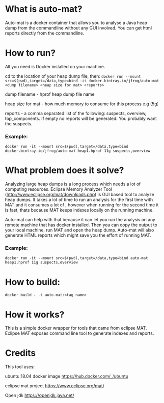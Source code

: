 # What is auto-mat?
Auto-mat is a docker container that allows you to analyse a Java heap dump from the commandline without any GUI involved. You can get html reports directly from the commandline.

# How to run?
All you need is Docker installed on your machine.

cd to the location of your heap dump file, then:
```docker run --mount src=$(pwd),target=/data,type=bind -it docker.bintray.io/jfrog/auto-mat <dump filename> <heap size for mat> <reports>```

dump filename - hprof heap dump file name

heap size for mat - how much memory to consume for this process e.g (5g)

reports - a comma separated list of the following: suspects, overview, top_components. If empty no reports will be generated. You probably want the suspects.


### Example:

```docker run -it --mount src=$(pwd),target=/data,type=bind docker.bintray.io/jfrog/auto-mat heap1.hprof 11g suspects,overview```


# What problem does it solve?

Analyzing large heap dumps is a long process which needs a lot of computing resources. Eclipse Memory Analyzer Tool (http://www.eclipse.org/mat/downloads.php) is GUI based tool to analyze heap dumps. It takes a lot of time to run an analysis for the first time with MAT and it consumes a lot of , however when running for the second time it is fast, thats because MAT keeps indexes locally on the running machine.

Auto-mat can help with that because it can let you run the analysis on any remote machine that has docker installed. Then you can copy the output to your local machine, run MAT and open the heap dump.
Auto-mat will also generate HTML reports which might save you the effort of running MAT.

### Example:

```docker run -it --mount src=$(pwd),target=/data,type=bind auto-mat heap1.hprof 11g suspects,overview```

# How to build:

```docker build . -t auto-mat:<tag name>```

# How it works?

This is a simple docker wrapper for tools that came from eclipse MAT. Eclipse MAT exposes command line tool to generate indexes and reports.

# Credits
This tool uses:

ubuntu:18.04 docker image https://hub.docker.com/_/ubuntu

eclipse mat project https://www.eclipse.org/mat/

Open jdk https://openjdk.java.net/


